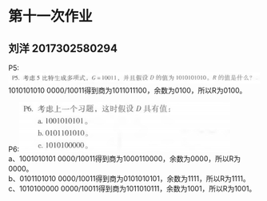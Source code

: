# 第十一次作业
## 刘洋 2017302580294
P5:![P5](./P5.png)<br>
1010101010 0000/10011得到商为1011011100，余数为0100，所以R为0100。<br>

P6:![P6](./P6.png)<br>
a、1001010101 0000/10011得到商为1000110000，余数为0000，所以R为0000。<br>
b、0101101010 0000/10011得到商为0101010101，余数为1111，所以R为1111。<br>
c、1010100000 0000/10011得到商为1011010111，余数为1001，所以R为1001。<br>